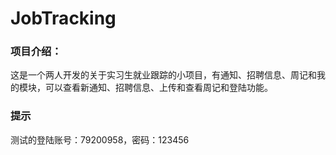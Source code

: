 # JobTracking
### 项目介绍：
这是一个两人开发的关于实习生就业跟踪的小项目，有通知、招聘信息、周记和我的模块，可以查看新通知、招聘信息、上传和查看周记和登陆功能。

### 提示
测试的登陆账号：79200958，密码：123456
